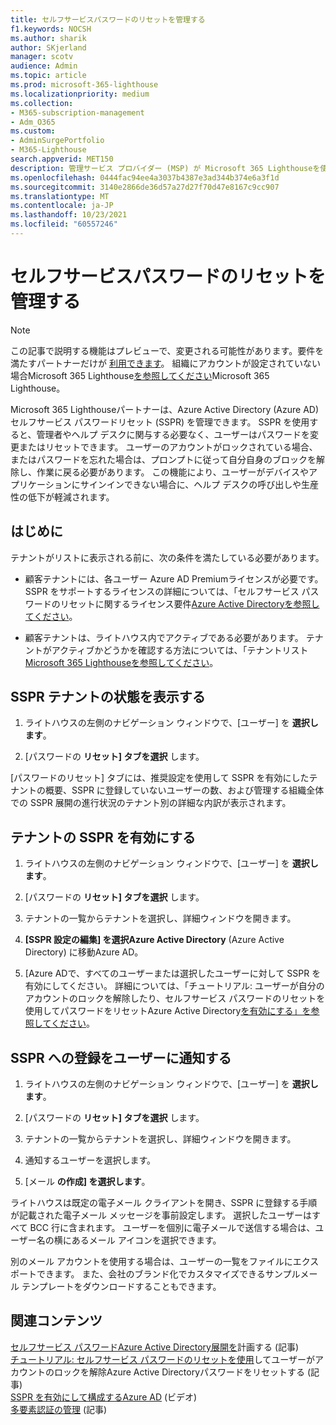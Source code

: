 ```yaml
---
title: セルフサービスパスワードのリセットを管理する
f1.keywords: NOCSH
ms.author: sharik
author: SKjerland
manager: scotv
audience: Admin
ms.topic: article
ms.prod: microsoft-365-lighthouse
ms.localizationpriority: medium
ms.collection:
- M365-subscription-management
- Adm_O365
ms.custom:
- AdminSurgePortfolio
- M365-Lighthouse
search.appverid: MET150
description: 管理サービス プロバイダー (MSP) が Microsoft 365 Lighthouseを使用する場合は、セルフサービス パスワードのリセットを管理する方法について説明します。
ms.openlocfilehash: 0444fac94ee4a3037b4387e3ad344b374e6a3f1d
ms.sourcegitcommit: 3140e2866de36d57a27d27f70d47e8167c9cc907
ms.translationtype: MT
ms.contentlocale: ja-JP
ms.lasthandoff: 10/23/2021
ms.locfileid: "60557246"
---
```

# <a name="manage-self-service-password-reset"></a>セルフサービスパスワードのリセットを管理する

> [!NOTE]
> この記事で説明する機能はプレビューで、変更される可能性があります。要件を満たすパートナーだけが [利用できます](m365-lighthouse-requirements.md)。 組織にアカウントが設定されていない場合Microsoft 365 Lighthouse[を参照してください](m365-lighthouse-sign-up.md)Microsoft 365 Lighthouse。

Microsoft 365 Lighthouseパートナーは、Azure Active Directory (Azure AD) セルフサービス パスワードリセット (SSPR) を管理できます。 SSPR を使用すると、管理者やヘルプ デスクに関与する必要なく、ユーザーはパスワードを変更またはリセットできます。 ユーザーのアカウントがロックされている場合、またはパスワードを忘れた場合は、プロンプトに従って自分自身のブロックを解除し、作業に戻る必要があります。 この機能により、ユーザーがデバイスやアプリケーションにサインインできない場合に、ヘルプ デスクの呼び出しや生産性の低下が軽減されます。

## <a name="before-you-begin"></a>はじめに

テナントがリストに表示される前に、次の条件を満たしている必要があります。

- 顧客テナントには、各ユーザー Azure AD Premiumライセンスが必要です。 SSPR をサポートするライセンスの詳細については、「セルフサービス パスワードのリセットに関するライセンス要件[Azure Active Directoryを参照してください](/azure/active-directory/authentication/concept-sspr-licensing)。

- 顧客テナントは、ライトハウス内でアクティブである必要があります。 テナントがアクティブかどうかを確認する方法については、「テナントリスト[Microsoft 365 Lighthouseを参照してください](m365-lighthouse-tenant-list-overview.md)。

## <a name="view-sspr-tenant-status"></a>SSPR テナントの状態を表示する

1. ライトハウスの左側のナビゲーション ウィンドウで、[ユーザー] を **選択します**。

2. [パスワードの **リセット] タブを選択** します。

[パスワードのリセット] タブには、推奨設定を使用して SSPR を有効にしたテナントの概要、SSPR に登録していないユーザーの数、および管理する組織全体での SSPR 展開の進行状況のテナント別の詳細な内訳が表示されます。

## <a name="enable-sspr-for-a-tenant"></a>テナントの SSPR を有効にする

1. ライトハウスの左側のナビゲーション ウィンドウで、[ユーザー] を **選択します**。

2. [パスワードの **リセット] タブを選択** します。

3. テナントの一覧からテナントを選択し、詳細ウィンドウを開きます。

4. **[SSPR 設定の編集] を選択Azure Active Directory** (Azure Active Directory) に移動Azure AD。

5. [Azure ADで、すべてのユーザーまたは選択したユーザーに対して SSPR を有効にしてください。 詳細については、「チュートリアル: ユーザーが自分のアカウントのロックを解除したり、セルフサービス パスワードのリセットを使用してパスワードをリセットAzure Active Directory[を有効にする」を参照してください](/azure/active-directory/authentication/tutorial-enable-sspr)。

## <a name="notify-users-to-register-for-sspr"></a>SSPR への登録をユーザーに通知する

1. ライトハウスの左側のナビゲーション ウィンドウで、[ユーザー] を **選択します**。

2. [パスワードの **リセット] タブを選択** します。

3. テナントの一覧からテナントを選択し、詳細ウィンドウを開きます。

4. 通知するユーザーを選択します。

5. [メール **の作成] を選択します**。

ライトハウスは既定の電子メール クライアントを開き、SSPR に登録する手順が記載された電子メール メッセージを事前設定します。 選択したユーザーはすべて BCC 行に含まれます。 ユーザーを個別に電子メールで送信する場合は、ユーザー名の横にあるメール アイコンを選択できます。

別のメール アカウントを使用する場合は、ユーザーの一覧をファイルにエクスポートできます。 また、会社のブランド化でカスタマイズできるサンプルメール テンプレートをダウンロードすることもできます。

## <a name="related-content"></a>関連コンテンツ

[セルフサービス パスワードAzure Active Directory展開を](/azure/active-directory/authentication/howto-sspr-deployment)計画する (記事)\
[チュートリアル: セルフサービス パスワードのリセットを使用](/azure/active-directory/authentication/tutorial-enable-sspr)してユーザーがアカウントのロックを解除Azure Active Directoryパスワードをリセットする (記事)\
[SSPR を有効にして構成するAzure AD](https://www.youtube.com/watch?v=rA8TvhNcCvQ) (ビデオ)\
[多要素認証の管理](m365-lighthouse-manage-mfa.md) (記事)
